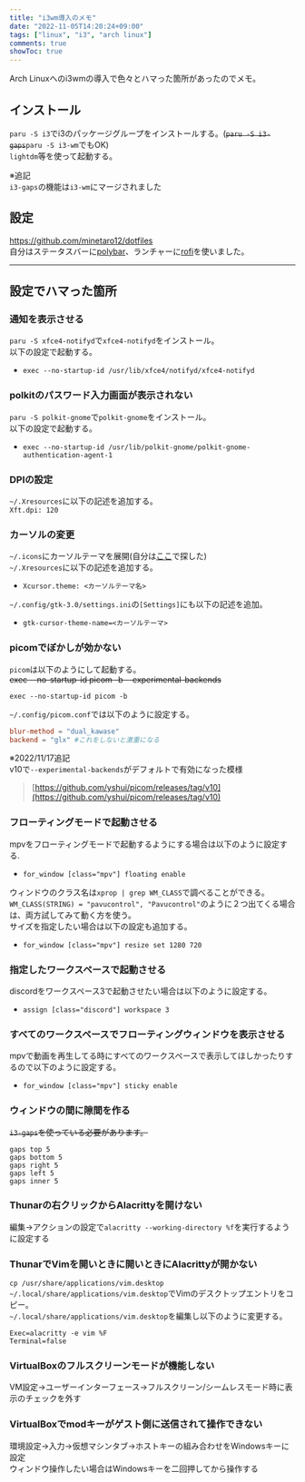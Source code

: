 ```yaml
---
title: "i3wm導入のメモ"
date: "2022-11-05T14:20:24+09:00"
tags: ["linux", "i3", "arch linux"]
comments: true
showToc: true
---
```

Arch Linuxへのi3wmの導入で色々とハマった箇所があったのでメモ。

## インストール

`paru -S i3`でi3のパッケージグループをインストールする。(~~`paru -S i3-gaps`~~`paru -S i3-wm`でもOK)  
`lightdm`等を使って起動する。

※追記  
`i3-gaps`の機能は`i3-wm`にマージされました

## 設定

https://github.com/minetaro12/dotfiles  
自分はステータスバーに[polybar](https://github.com/polybar/polybar)、ランチャーに[rofi](https://github.com/davatorium/rofi)を使いました。

---

## 設定でハマった箇所

### 通知を表示させる

`paru -S xfce4-notifyd`で`xfce4-notifyd`をインストール。  
以下の設定で起動する。

- `exec --no-startup-id /usr/lib/xfce4/notifyd/xfce4-notifyd`

### polkitのパスワード入力画面が表示されない

`paru -S polkit-gnome`で`polkit-gnome`をインストール。  
以下の設定で起動する。

- `exec --no-startup-id /usr/lib/polkit-gnome/polkit-gnome-authentication-agent-1`

### DPIの設定

`~/.Xresources`に以下の記述を追加する。  
`Xft.dpi: 120`

### カーソルの変更

`~/.icons`にカーソルテーマを展開(自分は[ここ](https://www.pling.com/browse?cat=107)で探した)  
`~/.Xresources`に以下の記述を追加する。

- `Xcursor.theme: <カーソルテーマ名>`

`~/.config/gtk-3.0/settings.ini`の`[Settings]`にも以下の記述を追加。

- `gtk-cursor-theme-name=<カーソルテーマ>`

### picomでぼかしが効かない

`picom`は以下のようにして起動する。  
~~exec --no-startup-id picom -b --experimental-backends~~

`exec --no-startup-id picom -b`

`~/.config/picom.conf`では以下のように設定する。

```picom.conf
blur-method = "dual_kawase"
backend = "glx" #これをしないと激重になる
```

※2022/11/17追記  
v10で`--experimental-backends`がデフォルトで有効になった模様  
> [https://github.com/yshui/picom/releases/tag/v10](https://github.com/yshui/picom/releases/tag/v10)

### フローティングモードで起動させる

mpvをフローティングモードで起動するようにする場合は以下のように設定する.

- `for_window [class="mpv"] floating enable`

ウィンドウのクラス名は`xprop | grep WM_CLASS`で調べることができる。  
`WM_CLASS(STRING) = "pavucontrol", "Pavucontrol"`のように２つ出てくる場合は、両方試してみて動く方を使う。  
サイズを指定したい場合は以下の設定も追加する。

- `for_window [class="mpv"] resize set 1280 720`

### 指定したワークスペースで起動させる

discordをワークスペース3で起動させたい場合は以下のように設定する。

- `assign [class="discord"] workspace 3`

### すべてのワークスペースでフローティングウィンドウを表示させる

mpvで動画を再生してる時にすべてのワークスペースで表示してほしかったりするので以下のように設定する。

- `for_window [class="mpv"] sticky enable`

### ウィンドウの間に隙間を作る

~~`i3-gaps`を使っている必要があります。~~

```
gaps top 5
gaps bottom 5
gaps right 5
gaps left 5
gaps inner 5
```

### Thunarの右クリックからAlacrittyを開けない

編集→アクションの設定で`alacritty --working-directory %f`を実行するように設定する

### ThunarでVimを開いときに開いときにAlacrittyが開かない

`cp /usr/share/applications/vim.desktop ~/.local/share/applications/vim.desktop`でVimのデスクトップエントリをコピー。  
`~/.local/share/applications/vim.desktop`を編集し以下のように変更する。

```vim.desktop
Exec=alacritty -e vim %F
Terminal=false
```

### VirtualBoxのフルスクリーンモードが機能しない

VM設定→ユーザーインターフェース→フルスクリーン/シームレスモード時に表示のチェックを外す

### VirtualBoxでmodキーがゲスト側に送信されて操作できない

環境設定→入力→仮想マシンタブ→ホストキーの組み合わせをWindowsキーに設定  
ウィンドウ操作したい場合はWindowsキーを二回押してから操作する

